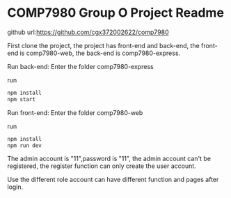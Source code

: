 # COMP7980 Group O Project Readme

github url:https://github.com/cgx372002622/comp7980

First clone the project, the project has front-end and back-end, the front-end is comp7980-web, the back-end is comp7980-express.

Run back-end: Enter the folder comp7980-express

run

```js
npm install
npm start
```

Run front-end: Enter the folder comp7980-web

run

```js
npm install
npm run dev
```

The admin account is "11",password is "11", the admin account can't be registered, the register function can only create the user account.

Use the different role account can have different function and pages after login.
